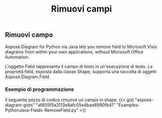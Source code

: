 ﻿---
title: Rimuovi campi
type: docs
weight: 20
url: /it/python-java/remove-fields/
description: Questa sezione spiega come rimuovere i campi.
---
## **Rimuovi campo**
Aspose.Diagram for Python via Java lets you remove field to Microsoft Visio diagrams from within your own applications, without Microsoft Office Automation. 

L'oggetto Field rappresenta il campo di testo in un'esecuzione di testo. La proprietà field, esposta dalla classe Shape, supporta una raccolta di oggetti Aspose.Diagram.Field.

### **Esempio di programmazione**
Il seguente pezzo di codice rimuove un campo in shape.
{{< gist "aspose-diagram-gists" "af605f5a3113e8afc05e4bae8990fb41" "Examples-PythonJava-Fields-RemoveField.py" >}}

